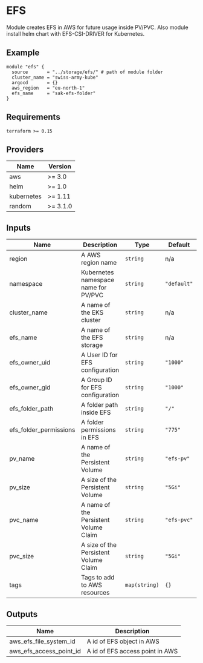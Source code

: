 # EFS
Module creates EFS in AWS for future usage inside PV/PVC. Also module install helm chart with EFS-CSI-DRIVER for Kubernetes.


## Example

``` hcl
module "efs" {
  source       = "../storage/efs/" # path of module folder
  cluster_name = "swiss-army-kube"
  argocd       = {}
  aws_region   = "eu-north-1"
  efs_name     = "sak-efs-folder"
}
```

## Requirements

```
terraform >= 0.15
 ```

## Providers

| Name | Version |
|------|---------|
| aws | >= 3.0 |
| helm | >= 1.0 |
| kubernetes | >= 1.11 |
| random | >= 3.1.0 |

## Inputs

| Name | Description | Type | Default | Required |
|------|-------------|------|---------|:-----:|
| region | A AWS region name | `string` | n/a | yes |
| namespace | Kubernetes namespace name for PV/PVC | `string` | `"default"` | no |
| cluster\_name | A name of the EKS cluster | `string` | n/a | yes |
| efs\_name | A name of the EFS storage | `string` | n/a | yes |
| efs\_owner\_uid | A User ID for EFS configuration | `string` | `"1000"` | no |
| efs\_owner\_gid | A Group ID for EFS configuration | `string` | `"1000"` | no |
| efs\_folder\_path | A folder path inside EFS | `string` | `"/"` | no |
| efs\_folder\_permissions | A folder permissions in EFS | `string` | `"775"` | no |
| pv\_name | A name of the Persistent Volume | `string` | `"efs-pv"` | no |
| pv\_size | A size of the Persistent Volume | `string` | `"5Gi"` | no |
| pvc\_name | A name of the Persistent Volume Claim | `string` | `"efs-pvc"` | no |
| pvc\_size | A size of the Persistent Volume Claim | `string` | `"5Gi"` | no |
| tags | Tags to add to AWS resources | `map(string)` | `{}` | no |

## Outputs

| Name | Description |
|------|-------------|
| aws_efs_file_system_id | A id of EFS object in AWS |
| aws_efs_access_point_id | A id of EFS access point in AWS |
